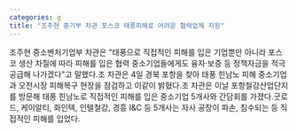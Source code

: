 ```yaml
---
categories: g
title: "조주현 중기부 차관 포스코 태풍피해로 어려운 협력업체 지원"
---
```

조주현 중소벤처기업부 차관은 "태풍으로 직접적인 피해를 입은 기업뿐만 아니라 포스코 생산 차질에 따라 피해를 입은 협력 중소기업들에게도 융자·보증 등 정책자금을 적극 공급해 나가겠다"고 말했다.조 차관은 4일 경북 포항을 찾아 태풍 힌남노 피해 중소기업과 오천시장 피해복구 현장을 점검하고 이같이 밝혔다.조 차관은 이날 포항철강산업단지를 방문해 태풍 힌남노로 직접적인 피해를 입은 중소기업 5개사와 간담회를 가졌다.굿로드, 케이알티, 화인텍, 인텔철강, 경흥 I&C 등 5개사는 자사 공장이 파손, 침수되는 등 직접적인 피해를 입었다.